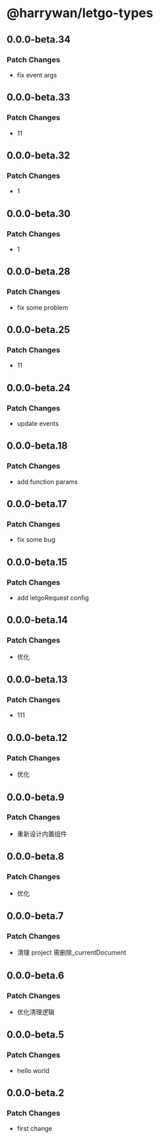 # @harrywan/letgo-types

## 0.0.0-beta.34

### Patch Changes

- fix event args

## 0.0.0-beta.33

### Patch Changes

- 11

## 0.0.0-beta.32

### Patch Changes

- 1

## 0.0.0-beta.30

### Patch Changes

- 1

## 0.0.0-beta.28

### Patch Changes

- fix some problem

## 0.0.0-beta.25

### Patch Changes

- 11

## 0.0.0-beta.24

### Patch Changes

- update events

## 0.0.0-beta.18

### Patch Changes

- add function params

## 0.0.0-beta.17

### Patch Changes

- fix some bug

## 0.0.0-beta.15

### Patch Changes

- add letgoRequest config

## 0.0.0-beta.14

### Patch Changes

- 优化

## 0.0.0-beta.13

### Patch Changes

- 111

## 0.0.0-beta.12

### Patch Changes

- 优化

## 0.0.0-beta.9

### Patch Changes

- 重新设计内置组件

## 0.0.0-beta.8

### Patch Changes

- 优化

## 0.0.0-beta.7

### Patch Changes

- 清理 project 需删除\_currentDocument

## 0.0.0-beta.6

### Patch Changes

- 优化清理逻辑

## 0.0.0-beta.5

### Patch Changes

- hello world

## 0.0.0-beta.2

### Patch Changes

- first change

